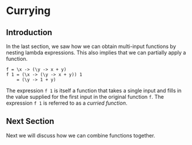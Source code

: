 # Currying

## Introduction

In the last section, we saw how we can obtain multi-input functions by nesting lambda expressions. This also implies that we can partially apply a function.



```eta
f = \x -> (\y -> x + y)
f 1 = (\x -> (\y -> x + y)) 1
    = (\y -> 1 + y)
```

The expression `f 1` is itself a function that takes a single input and fills in the value supplied for the first input in the original function `f`. The expression `f 1` is referred to as a *curried function*.

## Next Section

Next we will discuss how we can combine functions together.
